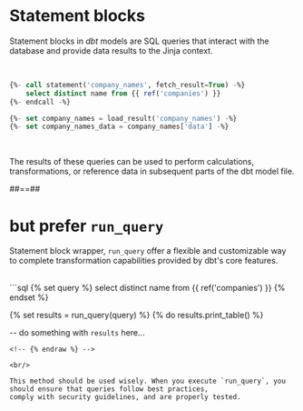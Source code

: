 <!-- .slide -->

# Statement blocks

Statement blocks in _dbt_ models are SQL queries that interact with the database and provide data results to the Jinja
context.

<br/>

<!-- {% raw %} -->

```sql []
{%- call statement('company_names', fetch_result=True) -%}
    select distinct name from {{ ref('companies') }}
{%- endcall -%}

{%- set company_names = load_result('company_names') -%}
{%- set company_names_data = company_names['data'] -%}

```

<!-- {% endraw %} -->

<br/>

The results of these queries can be used to perform calculations, transformations, or reference data in subsequent parts of
the dbt model file.

##==##

# but prefer `run_query`

Statement block wrapper, `run_query` offer a flexible and customizable way to complete transformation capabilities provided by dbt's core features.

<br/>
<!-- {% raw %} -->
```sql
{% set query %}
select distinct name from {{ ref('companies') }}
{% endset %}

{% set results = run_query(query) %}
{% do results.print_table() %}

-- do something with `results` here...

```
<!-- {% endraw %} -->

<br/>

This method should be used wisely. When you execute `run_query`, you should ensure that queries follow best practices,
comply with security guidelines, and are properly tested.
```
